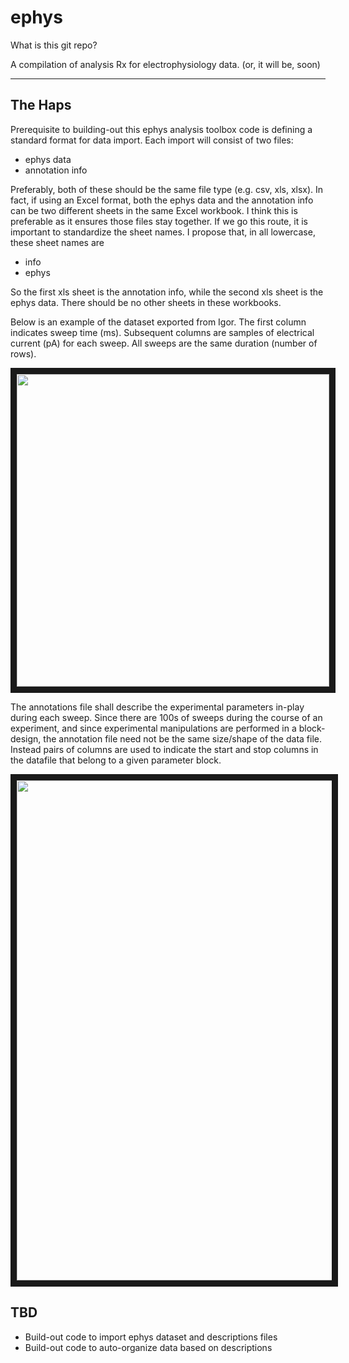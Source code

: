 # ephys

What is this git repo?

A compilation of analysis Rx for electrophysiology data. (or, it will be, soon)

----

## The Haps

Prerequisite to building-out this ephys analysis toolbox code is defining a standard format for data import. Each import will consist of two files:

* ephys data
* annotation info

Preferably, both of these should be the same file type (e.g. csv, xls, xlsx). In fact, if using an Excel format, both the ephys data and the annotation info can be two different sheets in the same Excel workbook. I think this is preferable as it ensures those files stay together. If we go this route, it is important to standardize the sheet names. I propose that, in all lowercase, these sheet names are

* info
* ephys

So the first xls sheet is the annotation info, while the second xls sheet is the ephys data. There should be no other sheets in these workbooks.


Below is an example of the dataset exported from Igor. The first column indicates sweep time (ms). Subsequent columns are samples of electrical current (pA) for each sweep. All sweeps are the same duration (number of rows).

<a href="http://bradleymonk.com/git/readmedia/ephys/data.png" target="_blank">
<img src="http://bradleymonk.com/git/readmedia/ephys/data.png" width="500" border="10" />
</a>


The annotations file shall describe the experimental parameters in-play during each sweep. Since there are 100s of sweeps during the course of an experiment, and since experimental manipulations are performed in a block-design, the annotation file need not be the same size/shape of the data file. Instead pairs of columns are used to indicate the start and stop columns in the datafile that belong to a given parameter block. 


<a href="http://bradleymonk.com/git/readmedia/ephys/anno.png" target="_blank">
<img src="http://bradleymonk.com/git/readmedia/ephys/anno.png" width="800" border="10" />
</a>




## TBD
* Build-out code to import ephys dataset and descriptions files
* Build-out code to auto-organize data based on descriptions
